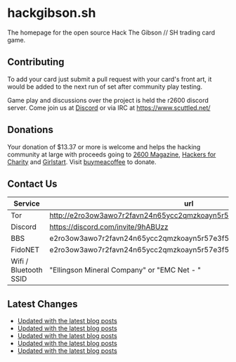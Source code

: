 # hackgibson.sh
The homepage for the open source Hack The Gibson // SH trading card game.


## Contributing

To add your card just submit a pull request with your card's front art, it would be added to the next run of set after community play testing.

Game play and discussions over the project is held the r2600 discord server. Come join us at [Discord](https://discord.com/invite/9hABUzz) or via IRC at https://www.scuttled.net/


## Donations

Your donation of $13.37 or more is welcome and helps the hacking community at large with proceeds going to [2600 Magazine](https://2600.com/), [Hackers for Charity](https://hackersforcharity.org) and [Girlstart](https://girlstart.org).  Visit [buymeacoffee](https://www.buymeacoffee.com/hackgibson.sh) to donate.


## Contact Us

Service | url
-|-
Tor | http://e2ro3ow3awo7r2favn24n65ycc2qmzkoayn5r57e3f56nvjwdcgg32ad.onion
Discord | https://discord.com/invite/9hABUzz
BBS | e2ro3ow3awo7r2favn24n65ycc2qmzkoayn5r57e3f56nvjwdcgg32ad.onion:23
FidoNET | e2ro3ow3awo7r2favn24n65ycc2qmzkoayn5r57e3f56nvjwdcgg32ad.onion:24554
Wifi / Bluetooth SSID | "Ellingson Mineral Company" or "EMC Net - <fidonet address>"

## Latest Changes
<!-- BLOG-POST-LIST:START -->
- [Updated with the latest blog posts](https://github.com/DFW2600/hackgibson.sh/commit/7fea9982dcf65cd51d992d925fda2761c53351e8)
- [Updated with the latest blog posts](https://github.com/DFW2600/hackgibson.sh/commit/cd839fea7b855bbb0448ab7100cbb617e89a7770)
- [Updated with the latest blog posts](https://github.com/DFW2600/hackgibson.sh/commit/060ec02a14f10d9c7db960f68234bc38160f5b26)
- [Updated with the latest blog posts](https://github.com/DFW2600/hackgibson.sh/commit/693f45eea96b96b059d24dc7e6e900aab9d07669)
- [Updated with the latest blog posts](https://github.com/DFW2600/hackgibson.sh/commit/97e81c1449b541f46ac7a3a3b33cabce7baaa7f9)
<!-- BLOG-POST-LIST:END -->
